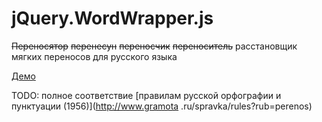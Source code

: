 # jQuery.WordWrapper.js
~~Переносятор~~ ~~перенесун~~ ~~переносчик~~ ~~переноситель~~ расстановщик мягких переносов для русского языка

[Демо](http://ohar.github.io/jQuery.WordWrapper.js/)

TODO: полное соответствие [правилам русской орфографии и пунктуации (1956)](http://www.gramota
.ru/spravka/rules?rub=perenos)
